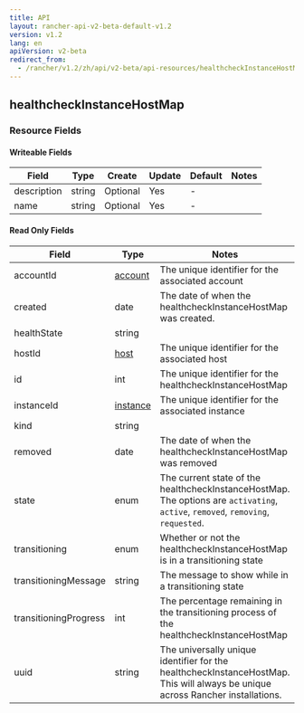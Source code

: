 ```yaml
---
title: API
layout: rancher-api-v2-beta-default-v1.2
version: v1.2
lang: en
apiVersion: v2-beta
redirect_from:
  - /rancher/v1.2/zh/api/v2-beta/api-resources/healthcheckInstanceHostMap/
---
```


## healthcheckInstanceHostMap



### Resource Fields

#### Writeable Fields

Field | Type | Create | Update | Default | Notes
---|---|---|---|---|---
description | string | Optional | Yes | - | 
name | string | Optional | Yes | - | 


#### Read Only Fields

Field | Type   | Notes
---|---|---
accountId | [account]({{site.baseurl}}/rancher/{{page.version}}/{{page.lang}}/api/{{page.apiVersion}}/api-resources/account/)  | The unique identifier for the associated account
created | date  | The date of when the healthcheckInstanceHostMap was created.
healthState | string  | 
hostId | [host]({{site.baseurl}}/rancher/{{page.version}}/{{page.lang}}/api/{{page.apiVersion}}/api-resources/host/)  | The unique identifier for the associated host
id | int  | The unique identifier for the healthcheckInstanceHostMap
instanceId | [instance]({{site.baseurl}}/rancher/{{page.version}}/{{page.lang}}/api/{{page.apiVersion}}/api-resources/instance/)  | The unique identifier for the associated instance
kind | string  | 
removed | date  | The date of when the healthcheckInstanceHostMap was removed
state | enum  | The current state of the healthcheckInstanceHostMap. The options are `activating`, `active`, `removed`, `removing`, `requested`.
transitioning | enum  | Whether or not the healthcheckInstanceHostMap is in a transitioning state
transitioningMessage | string  | The message to show while in a transitioning state
transitioningProgress | int  | The percentage remaining in the transitioning process of the healthcheckInstanceHostMap
uuid | string  | The universally unique identifier for the healthcheckInstanceHostMap. This will always be unique across Rancher installations.


<br>
